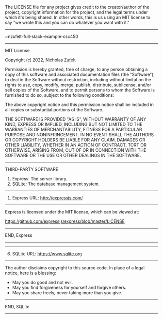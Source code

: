 The LICENSE file for any project gives credit to the creator/author of the 
project, copyright information for the project, and the legal terms under 
which it's being shared. In other words, this is us using an MIT license to
say "we wrote this and you can do whatever you want with it."

******************************************************************************
~nzufelt-full-stack-example-csc450
******************************************************************************
MIT License

Copyright (c) 2022, Nicholas Zufelt

Permission is hereby granted, free of charge, to any person obtaining a copy
of this software and associated documentation files (the "Software"), to deal
in the Software without restriction, including without limitation the rights
to use, copy, modify, merge, publish, distribute, sublicense, and/or sell
copies of the Software, and to permit persons to whom the Software is
furnished to do so, subject to the following conditions:

The above copyright notice and this permission notice shall be included in all
copies or substantial portions of the Software.

THE SOFTWARE IS PROVIDED "AS IS", WITHOUT WARRANTY OF ANY KIND, EXPRESS OR
IMPLIED, INCLUDING BUT NOT LIMITED TO THE WARRANTIES OF MERCHANTABILITY,
FITNESS FOR A PARTICULAR PURPOSE AND NONINFRINGEMENT. IN NO EVENT SHALL THE
AUTHORS OR COPYRIGHT HOLDERS BE LIABLE FOR ANY CLAIM, DAMAGES OR OTHER
LIABILITY, WHETHER IN AN ACTION OF CONTRACT, TORT OR OTHERWISE, ARISING FROM,
OUT OF OR IN CONNECTION WITH THE SOFTWARE OR THE USE OR OTHER DEALINGS IN THE
SOFTWARE.




******************************************************************************

THIRD-PARTY SOFTWARE


1. Express: The server library.
6. SQLite: The database management system.


******************************************************************************
1. Express
URL: http://expressjs.com/
******************************************************************************
Express is licensed under the MIT license, which can be viewed at:

https://github.com/expressjs/express/blob/master/LICENSE

******************************************************************************
END, Express
******************************************************************************


******************************************************************************
6. SQLite
URL: https://www.sqlite.org
******************************************************************************
The author disclaims copyright to this source code.  In place of
a legal notice, here is a blessing:

  *   May you do good and not evil.
  *   May you find forgiveness for yourself and forgive others.
  *   May you share freely, never taking more than you give.
******************************************************************************
END, SQLite
******************************************************************************